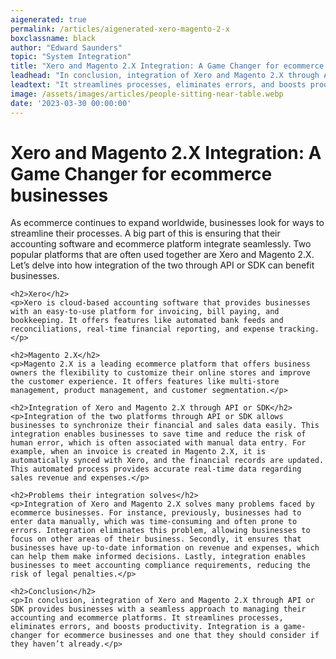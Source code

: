 ```yaml
---
aigenerated: true
permalink: /articles/aigenerated-xero-magento-2-x
boxclassname: black
author: "Edward Saunders"
topic: "System Integration"
title: "Xero and Magento 2.X Integration: A Game Changer for ecommerce businesses"
leadhead: "In conclusion, integration of Xero and Magento 2.X through API or SDK provides businesses with a seamless approach to managing their accounting and ecommerce platforms"
leadtext: "It streamlines processes, eliminates errors, and boosts productivity. Integration is a game-changer for ecommerce businesses and one that they should consider if they haven’t already."
image: /assets/images/articles/people-sitting-near-table.webp
date: '2023-03-30 00:00:00'
---
```

<div class="arttext">	<h1>Xero and Magento 2.X Integration: A Game Changer for ecommerce businesses</h1>
	<p>As ecommerce continues to expand worldwide, businesses look for ways to streamline their processes. A big part of this is ensuring that their accounting software and ecommerce platform integrate seamlessly. Two popular platforms that are often used together are Xero and Magento 2.X. Let’s delve into how integration of the two through API or SDK can benefit businesses.</p>

	<h2>Xero</h2>
	<p>Xero is cloud-based accounting software that provides businesses with an easy-to-use platform for invoicing, bill paying, and bookkeeping. It offers features like automated bank feeds and reconciliations, real-time financial reporting, and expense tracking. </p>

	<h2>Magento 2.X</h2>
	<p>Magento 2.X is a leading ecommerce platform that offers business owners the flexibility to customize their online stores and improve the customer experience. It offers features like multi-store management, product management, and customer segmentation.</p>

	<h2>Integration of Xero and Magento 2.X through API or SDK</h2>
	<p>Integration of the two platforms through API or SDK allows businesses to synchronize their financial and sales data easily. This integration enables businesses to save time and reduce the risk of human error, which is often associated with manual data entry. For example, when an invoice is created in Magento 2.X, it is automatically synced with Xero, and the financial records are updated. This automated process provides accurate real-time data regarding sales revenue and expenses.</p>

	<h2>Problems their integration solves</h2>
	<p>Integration of Xero and Magento 2.X solves many problems faced by ecommerce businesses. For instance, previously, businesses had to enter data manually, which was time-consuming and often prone to errors. Integration eliminates this problem, allowing businesses to focus on other areas of their business. Secondly, it ensures that businesses have up-to-date information on revenue and expenses, which can help them make informed decisions. Lastly, integration enables businesses to meet accounting compliance requirements, reducing the risk of legal penalties.</p>

	<h2>Conclusion</h2>
	<p>In conclusion, integration of Xero and Magento 2.X through API or SDK provides businesses with a seamless approach to managing their accounting and ecommerce platforms. It streamlines processes, eliminates errors, and boosts productivity. Integration is a game-changer for ecommerce businesses and one that they should consider if they haven’t already.</p>
</div>